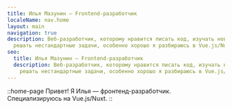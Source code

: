 ```yaml
---
title: Илья Мазунин – Frontend-разработчик
localeName: nav.home
layout: main
navigation: true
description: Веб-разработчик, которому нравится писать код, изучать новое,
  решать нестандартные задачи, особенно хорошо я разбираюсь в Vue.js/Nuxt
seo:
  title: Илья Мазунин – Frontend-разработчик
  description: Веб-разработчик, которому нравится писать код, изучать новое,
    решать нестандартные задачи, особенно хорошо я разбираюсь в Vue.js/Nuxt
---
```


::home-page
Привет! Я Илья — фронтенд-разработчик. Специализируюсь на Vue.js/Nuxt.
::
